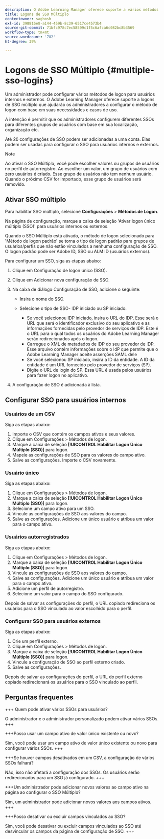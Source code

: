 ```yaml
---
description: O Adobe Learning Manager oferece suporte a vários métodos de logon por meio de configurações de SSO múltiplo para usuários internos e externos.
title: Logons de SSO Múltiplo
contentowner: saghosh
exl-id: 398816e8-a144-459b-8c39-6517ce4573b4
source-git-commit: 71bfc978c7ec58599c1f5c6afca6c082bc8b3569
workflow-type: tm+mt
source-wordcount: '782'
ht-degree: 39%

---
```


# Logons de SSO Múltiplo {#multiple-sso-logins}

Um administrador pode configurar vários métodos de logon para usuários internos e externos. O Adobe Learning Manager oferece suporte a logons de SSO múltiplo que ajudarão os administradores a configurar o método de logon com base em suas necessidades e casos de uso.

A intenção é permitir que os administradores configurem diferentes SSOs para diferentes grupos de usuários com base em sua localização, organização etc.

Até 20 configurações de SSO podem ser adicionadas a uma conta. Elas podem ser usadas para configurar o SSO para usuários internos e externos.

>[!NOTE]
>
>Ao ativar o SSO Múltiplo, você pode escolher valores ou grupos de usuários no perfil de autorregistro. Ao escolher um valor, um grupo de usuários com zero usuários é criado. Esse grupo de usuários não tem nenhum usuário. Quando o próximo CSV for importado, esse grupo de usuários será removido.

## Ativar SSO múltiplo

Para habilitar SSO múltiplo, selecione **Configurações** > **Métodos de Logon**.

Na página de configuração, marque a caixa de seleção &#39;Ativar logon único múltiplo (SSO)&#39; para usuários internos ou externos.

Quando o SSO Múltiplo está ativado, o método de logon selecionado para &#39;Método de logon padrão&#39; se torna o tipo de logon padrão para grupos de usuários/perfis que não estão vinculados a nenhuma configuração de SSO. O logon padrão pode ser Adobe ID, SSO ou ALM ID (usuários externos).

Para configurar um SSO, siga as etapas abaixo:

1. Clique em Configuração de logon único (SSO).
1. Clique em Adicionar nova configuração de SSO.
1. Na caixa de diálogo Configuração de SSO, adicione o seguinte:

   * Insira o nome do SSO.
   * Selecione o tipo de SSO- IDP iniciado ou SP iniciado.

      * Se você selecionou IDP iniciado, insira o URL do IDP. Esse será o URL que será o identificador exclusivo do seu aplicativo e as informações fornecidas pelo provedor de serviços de IDP. Este é o URL para o qual todos os usuários do Adobe Learning Manager serão redirecionados após o logon.
      * Carregue o XML de metadados de IDP do seu provedor de IDP. Esse arquivo contém informações sobre o IdP que permite que o Adobe Learning Manager aceite asserções SAML dele
      * Se você selecionou SP iniciado, insira a ID da entidade. A ID da entidade é um URL fornecido pelo provedor de serviços (SP).
      * Digite o URL de login do SP. Essa URL é usada pelos usuários para fazer logon no aplicativo.

1. A configuração de SSO é adicionada à lista.

## Configurar SSO para usuários internos

### Usuários de um CSV

Siga as etapas abaixo:

1. Importe o CSV que contém os campos ativos e seus valores.
1. Clique em Configurações > Métodos de logon.
1. Marque a caixa de seleção **[!UICONTROL Habilitar Logon Único Múltiplo (SSO)]** para logon.
1. Mapeie as configurações de SSO para os valores do campo ativo.
1. Salve as configurações. Importe o CSV novamente.

### Usuário único

Siga as etapas abaixo:

1. Clique em Configurações > Métodos de logon.
1. Marque a caixa de seleção **[!UICONTROL Habilitar Logon Único Múltiplo (SSO)]** para logon.
1. Selecione um campo ativo para um SSO.
1. Vincule as configurações de SSO aos valores do campo.
1. Salve as configurações. Adicione um único usuário e atribua um valor para o campo ativo.

### Usuários autorregistrados

Siga as etapas abaixo:

1. Clique em Configurações > Métodos de logon.
1. Marque a caixa de seleção **[!UICONTROL Habilitar Logon Único Múltiplo (SSO)]** para logon.
1. Vincule as configurações de SSO aos valores do campo.
1. Salve as configurações. Adicione um único usuário e atribua um valor para o campo ativo.
1. Adicione um perfil de autorregistro.
1. Selecione um valor para o campo do SSO configurado.

Depois de salvar as configurações do perfil, o URL copiado redireciona os usuários para o SSO vinculado ao valor escolhido para o perfil.

### Configurar SSO para usuários externos

Siga as etapas abaixo:

1. Crie um perfil externo.
1. Clique em Configurações > Métodos de logon.
1. Marque a caixa de seleção **[!UICONTROL Habilitar Logon Único Múltiplo (SSO)]** para logon.
1. Vincule a configuração de SSO ao perfil externo criado.
1. Salve as configurações.

Depois de salvar as configurações do perfil, o URL do perfil externo copiado redirecionará os usuários para o SSO vinculado ao perfil.

## Perguntas frequentes

+++ Quem pode ativar vários SSOs para usuários?

O administrador e o administrador personalizado podem ativar vários SSOs.
+++

+++Posso usar um campo ativo de valor único existente ou novo?

Sim, você pode usar um campo ativo de valor único existente ou novo para configurar vários SSOs.
+++

+++Se houver campos desativados em um CSV, a configuração de vários SSOs falhará?

Não, isso não afetará a configuração dos SSOs. Os usuários serão redirecionados para um SSO já configurado.
+++

+++Um administrador pode adicionar novos valores ao campo ativo na página ao configurar o SSO Múltiplo?

Sim, um administrador pode adicionar novos valores aos campos ativos.
+++

+++Posso desativar ou excluir campos vinculados ao SSO?

Sim, você pode desativar ou excluir campos vinculados ao SSO até desvincular os campos da página de configuração de SSO.
+++
